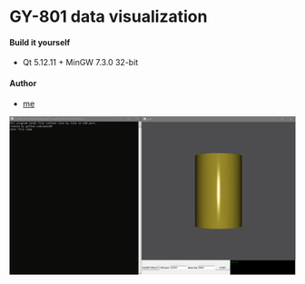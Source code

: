 # GY-801 data visualization

#### Build it yourself

- Qt 5.12.11 + MinGW 7.3.0 32-bit

#### Author

- [me](https://github.com/awend0)  

![Awesome GIF](https://github.com/awend0/GY801-Visualizer/blob/main/gif/show.gif)  
